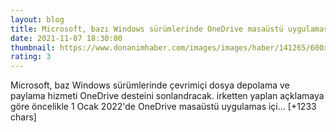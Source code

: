 ```yaml
--- 
layout: blog
title: Microsoft, bazı Windows sürümlerinde OneDrive masaüstü uygulaması desteğini sonlandırıyor
date: 2021-11-07 18:30:00
thumbnail: https://www.donanimhaber.com/images/images/haber/141265/600x338windows-un-bazi-surumlerinde-onedrive-uygulamasi-destegi-bitiyor.jpg
rating: 3
---
```

Microsoft, baz Windows sürümlerinde çevrimiçi dosya depolama ve paylama hizmeti OneDrive desteini sonlandracak. irketten yaplan açklamaya göre öncelikle 1 Ocak 2022'de OneDrive masaüstü uygulamas içi… [+1233 chars]